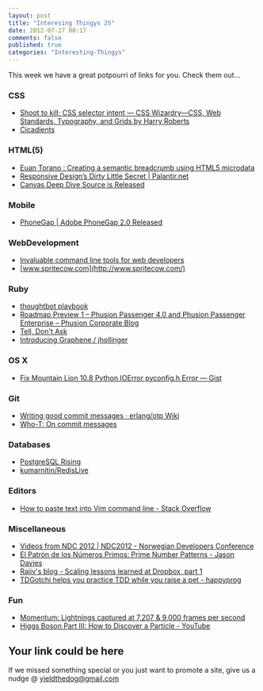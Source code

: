 ```yaml
---
layout: post
title: "Interesing Thingys 25"
date: 2012-07-27 08:17
comments: false
published: true
categories: "Interesting-Thingys"
---
```

This week we have a great potpourri of links for you. Check them out…
<!-- More -->
### CSS
- [Shoot to kill; CSS selector intent — CSS Wizardry—CSS, Web Standards, Typography, and Grids by Harry Roberts](http://csswizardry.com/2012/07/shoot-to-kill-css-selector-intent/)
- [Cicadients](http://meyerweb.com/eric/css/tests/circadients.html)

### HTML(5)
- [Euan Torano : Creating a semantic breadcrumb using HTML5 microdata](http://coderwall.com/p/p0nvjw?i=5&p=1&q=)
- [Responsive Design’s Dirty Little Secret | Palantir.net](http://palantir.net/blog/responsive-design-s-dirty-little-secret)
- [Canvas Deep Dive Source is Released](http://joshondesign.com/2012/07/24/deepdivegithub)

### Mobile
- [PhoneGap | Adobe PhoneGap 2.0 Released](http://phonegap.com/2012/07/20/adobe-phonegap-2-0-released.md//)

### WebDevelopment
- [Invaluable command line tools for web developers](http://www.coderholic.com/invaluable-command-line-tools-for-web-developers/)
- [www.spritecow.com](http://www.spritecow.com/)

### Ruby
- [thoughtbot playbook](http://playbook.thoughtbot.com/)
- [Roadmap Preview 1 – Phusion Passenger 4.0 and Phusion Passenger Enterprise – Phusion Corporate Blog](http://blog.phusion.nl/2012/07/24/roadmap-preview-1-phusion-passenger-4-0-and-phusion-passenger-enterprise/)
- [Tell, Don&#39;t Ask](http://robots.thoughtbot.com/post/27572137956/tell-dont-ask)
- [Introducing Graphene / jhollinger](http://jordanhollinger.com/2012/07/23/introducing-graphene)

### OS X
- [Fix Mountain Lion 10.8 Python IOError pyconfig.h Error — Gist](https://gist.github.com/3181811)

### Git
- [Writing good commit messages · erlang/otp Wiki](https://github.com/erlang/otp/wiki/Writing-good-commit-messages)
- [Who-T: On commit messages](http://who-t.blogspot.co.at/2009/12/on-commit-messages.html)

### Databases
- [PostgreSQL Rising](http://wekeroad.com/2012/07/19/postgresql-rising)
- [kumarnitin/RedisLive](https://github.com/kumarnitin/RedisLive)

### Editors
- [How to paste text into Vim command line - Stack Overflow](http://stackoverflow.com/questions/3997078/how-to-paste-text-into-vim-command-line/3997110#3997110)

### Miscellaneous
- [Videos from NDC 2012 | NDC2012 - Norwegian Developers Conference](http://www.ndcoslo.com/Article/News/2012video)
- [El Patrón de los Números Primos: Prime Number Patterns - Jason Davies](http://www.jasondavies.com/primos/)
- [Rajiv&#39;s blog - Scaling lessons learned at Dropbox, part 1](http://eranki.tumblr.com/post/27076431887/scaling-lessons-learned-at-dropbox-part-1)
- [TDGotchi helps you practice TDD while you raise a pet - happyprog](http://www.happyprog.com/tdgotchi/)

### Fun
- [Momentum: Lightnings captured at 7,207 &amp; 9,000 frames per second](http://www.alexandrosmaragos.com/2012/07/lightning-captured-at-7207-frames-per.html)
- [Higgs Boson Part III: How to Discover a Particle - YouTube](http://www.youtube.com/watch?v=6guXMfg88Z8&feature=em-uploademail)

## Your link could be here
If we missed something special or you just want to promote a site, give us a nudge @ <a href='&#109;&#97;&#105;&#108;t&#111;&#58;%7&#57;&#105;eld&#116;%68%65do%67&#64;gmail&#37;2&#69;c&#37;6&#70;m'>y&#105;eldt&#104;&#101;dog&#64;&#103;mail&#46;&#99;&#111;m</a>

